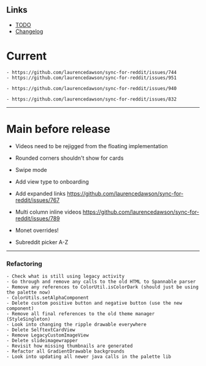 ## Links

- [TODO](https://todo.syncforreddit.com)
- [Changelog](https://todo.syncforreddit.com/Changelog)

# Current

	- https://github.com/laurencedawson/sync-for-reddit/issues/744
	- https://github.com/laurencedawson/sync-for-reddit/issues/951

	- https://github.com/laurencedawson/sync-for-reddit/issues/940

	- https://github.com/laurencedawson/sync-for-reddit/issues/832

----------------------------

# Main before release

- Videos need to be rejigged from the floating implementation

- Rounded corners shouldn't show for cards

- Swipe mode

- Add view type to onboarding

- Add expanded links
  https://github.com/laurencedawson/sync-for-reddit/issues/767

- Multi column inline videos
  https://github.com/laurencedawson/sync-for-reddit/issues/789

- Monet overrides!

- Subreddit picker A-Z

----------------------------


### Refactoring
	- Check what is still using legacy activity
	- Go through and remove any calls to the old HTML to Spannable parser
	- Remove any references to ColorUtil.isColorDark (should just be using the palette now)
	- ColorUtils.setAlphaComponent
	- Delete custom positive button and negative button (use the new component)
	- Remove all final references to the old theme manager (StyleSingleton)
	- Look into changing the ripple drawable everywhere
	- Delete SelftextCardView
	- Remove LegacyCustomImageView
	- Delete slideimagewrapper
	- Revisit how missing thumbnails are generated
	- Refactor all GradientDrawable backgrounds
	- Look into updating all newer java calls in the palette lib